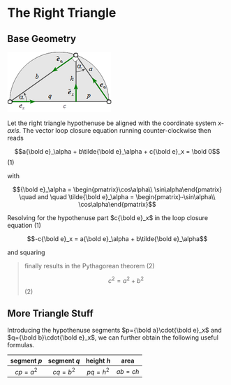 # The Right Triangle

## Base Geometry

![](./img/triangle.png)

Let the right triangle hypothenuse be aligned with the coordinate system *x-axis*. 
The vector loop closure equation running counter-clockwise then reads

$$a{\bold e}_\alpha + b\tilde{\bold e}_\alpha + c{\bold e}_x = \bold 0$$ (1)

with

$${\bold e}_\alpha = \begin{pmatrix}\cos\alpha\\ \sin\alpha\end{pmatrix} \quad and \quad \tilde{\bold e}_\alpha = \begin{pmatrix}-\sin\alpha\\ \cos\alpha\end{pmatrix}$$

Resolving for the hypothenuse part $c{\bold e}_x$ in the loop closure equation (1) 

$$-c{\bold e}_x = a{\bold e}_\alpha + b\tilde{\bold e}_\alpha$$

and squaring 

> finally results in the Pythagorean theorem (2)
>
> $$c^2 = 
> a^2 + 
> b^2$$ (2)

## More Triangle Stuff

Introducing the hypothenuse segments $p={\bold a}\cdot{\bold e}_x$ and  $q={\bold b}\cdot{\bold e}_x$, we can further obtain the following useful formulas.


| segment *p* | segment *q* | height *h* | area |
|:---:|:---:|:---:|:---:|
|$cp = a^2$|$cq = b^2$|$pq = h^2$|$ab = ch$|

